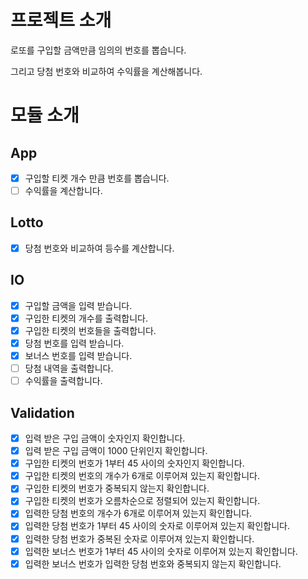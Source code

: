 # 프로젝트 소개

로또를 구입할 금액만큼 임의의 번호를 뽑습니다.

그리고 당첨 번호와 비교하여 수익률을 계산해봅니다.

# 모듈 소개

## App

- [x] 구입할 티켓 개수 만큼 번호를 뽑습니다.
- [ ] 수익률을 계산합니다.

## Lotto

- [x] 당첨 번호와 비교하여 등수를 계산합니다.

## IO

- [x] 구입할 금액을 입력 받습니다.
- [x] 구입한 티켓의 개수를 출력합니다.
- [x] 구입한 티켓의 번호들을 출력합니다.
- [x] 당첨 번호를 입력 받습니다.
- [x] 보너스 번호를 입력 받습니다.
- [ ] 당첨 내역을 출력합니다.
- [ ] 수익률을 출력합니다.

## Validation

- [x] 입력 받은 구입 금액이 숫자인지 확인합니다.
- [x] 입력 받은 구입 금액이 1000 단위인지 확인합니다.
- [x] 구입한 티켓의 번호가 1부터 45 사이의 숫자인지 확인합니다.
- [x] 구입한 티켓의 번호의 개수가 6개로 이루어져 있는지 확인합니다.
- [x] 구입한 티켓의 번호가 중복되지 않는지 확인합니다.
- [x] 구입한 티켓의 번호가 오름차순으로 정렬되어 있는지 확인합니다.
- [x] 입력한 당첨 번호의 개수가 6개로 이루어져 있는지 확인합니다.
- [x] 입력한 당첨 번호가 1부터 45 사이의 숫자로 이루어져 있는지 확인합니다.
- [x] 입력한 당첨 번호가 중복된 숫자로 이루어져 있는지 확인합니다.
- [x] 입력한 보너스 번호가 1부터 45 사이의 숫자로 이루어져 있는지 확인합니다.
- [x] 입력한 보너스 번호가 입력한 당첨 번호와 중복되지 않는지 확인합니다.
